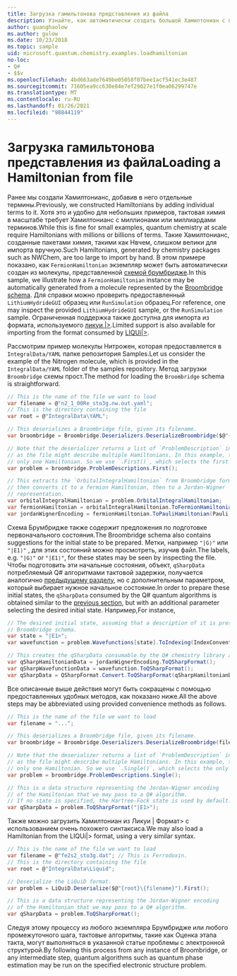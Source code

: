 ```yaml
---
title: Загрузка гамильтонова представления из файла
description: Узнайте, как автоматически создать большой Хамилтониан с помощью схемы Брумбридже.
author: guanghaolow
ms.author: gulow
ms.date: 10/23/2018
ms.topic: sample
uid: microsoft.quantum.chemistry.examples.loadhamiltonian
no-loc:
- Q#
- $$v
ms.openlocfilehash: 4bd663ade7649be05058f07bee1acf541ec3e487
ms.sourcegitcommit: 71605ea9cc630e84e7ef29027e1f0ea06299747e
ms.translationtype: MT
ms.contentlocale: ru-RU
ms.lasthandoff: 01/26/2021
ms.locfileid: "98844119"
---
```

# <a name="loading-a-hamiltonian-from-file"></a><span data-ttu-id="9bf56-103">Загрузка гамильтонова представления из файла</span><span class="sxs-lookup"><span data-stu-id="9bf56-103">Loading a Hamiltonian from file</span></span>
<span data-ttu-id="9bf56-104">Ранее мы создали Хамилтонианс, добавив в него отдельные термины.</span><span class="sxs-lookup"><span data-stu-id="9bf56-104">Previously, we constructed Hamiltonians by adding individual terms to it.</span></span> <span data-ttu-id="9bf56-105">Хотя это и удобно для небольших примеров, тактовая химия в масштабе требует Хамилтонианс с миллионами или миллиардами терминов.</span><span class="sxs-lookup"><span data-stu-id="9bf56-105">While this is fine for small examples, quantum chemistry at scale require Hamiltonians with millions or billions of terms.</span></span> <span data-ttu-id="9bf56-106">Такие Хамилтонианс, созданные пакетами химия, такими как Нвчем, слишком велики для импорта вручную.</span><span class="sxs-lookup"><span data-stu-id="9bf56-106">Such Hamiltonians, generated by chemistry packages such as NWChem, are too large to import by hand.</span></span> <span data-ttu-id="9bf56-107">В этом примере показано, как `FermionHamiltonian` экземпляр может быть автоматически создан из молекулы, представленной [схемой брумбридже](xref:microsoft.quantum.libraries.chemistry.schema.broombridge).</span><span class="sxs-lookup"><span data-stu-id="9bf56-107">In this sample, we illustrate how a `FermionHamiltonian` instance may be automatically generated from a molecule represented by the [Broombridge schema](xref:microsoft.quantum.libraries.chemistry.schema.broombridge).</span></span> <span data-ttu-id="9bf56-108">Для справки можно проверить предоставленный `LithiumHydrideGUI` образец или `RunSimulation` образец.</span><span class="sxs-lookup"><span data-stu-id="9bf56-108">For reference, one may inspect the provided `LithiumHydrideGUI` sample, or the `RunSimulation` sample.</span></span> <span data-ttu-id="9bf56-109">Ограниченная поддержка также доступна для импорта из формата, используемого [ликуи |>](https://www.microsoft.com/en-us/research/project/language-integrated-quantum-operations-liqui/).</span><span class="sxs-lookup"><span data-stu-id="9bf56-109">Limited support is also available for importing from the format consumed by [LIQUi|>](https://www.microsoft.com/en-us/research/project/language-integrated-quantum-operations-liqui/).</span></span>

<span data-ttu-id="9bf56-110">Рассмотрим пример молекулы Нитрожен, которая предоставляется в `IntegralData/YAML` папке репозитория Samples.</span><span class="sxs-lookup"><span data-stu-id="9bf56-110">Let us consider the example of the Nitrogen molecule, which is provided in the `IntegralData/YAML` folder of the samples repository.</span></span> <span data-ttu-id="9bf56-111">Метод загрузки `Broombridge` схемы прост.</span><span class="sxs-lookup"><span data-stu-id="9bf56-111">The method for loading the `Broombridge` schema is straightforward.</span></span>

```csharp
// This is the name of the file we want to load
var filename = @"n2_1_00Re_sto3g.nw.out.yaml";
// This is the directory containing the file
var root = @"IntegralData\YAML";

// This deserializes a Broombridge file, given its filename.
var broombridge = Broombridge.Deserializers.DeserializeBroombridge($@"{root}\{filename}");

// Note that the deserializer returns a list of `ProblemDescription` instances 
// as the file might describe multiple Hamiltonians. In this example, there is 
// only one Hamiltonian. So we use `.First()`, which selects the first element of the list.
var problem = broombridge.ProblemDescriptions.First();

// This extracts the `OrbitalIntegralHamiltonian` from Broombridge format,
// then converts it to a fermion Hamiltonian, then to a Jordan-Wigner
// representation.
var orbitalIntegralHamiltonian = problem.OrbitalIntegralHamiltonian;
var fermionHamiltonian = orbitalIntegralHamiltonian.ToFermionHamiltonian(IndexConvention.UpDown);
var jordanWignerEncoding = fermionHamiltonian.ToPauliHamiltonian(Pauli.QubitEncoding.JordanWigner);
```

<span data-ttu-id="9bf56-112">Схема Брумбридже также содержит предложения по подготовке первоначального состояния.</span><span class="sxs-lookup"><span data-stu-id="9bf56-112">The Broombridge schema also contains suggestions for the initial state to be prepared.</span></span> <span data-ttu-id="9bf56-113">Метки, например `"|G⟩"` или `"|E1⟩"` , для этих состояний можно просмотреть, изучив файл.</span><span class="sxs-lookup"><span data-stu-id="9bf56-113">The labels, e.g. `"|G⟩"` or `"|E1⟩"`, for these states may be seen by inspecting the file.</span></span> <span data-ttu-id="9bf56-114">Чтобы подготовить эти начальные состояния, объект, `qSharpData` потребляемый Q# алгоритмами тактовой задержки, получается аналогично [предыдущему разделу](xref:microsoft.quantum.chemistry.examples.energyestimate), но с дополнительным параметром, который выбирает нужное начальное состояние.</span><span class="sxs-lookup"><span data-stu-id="9bf56-114">In order to prepare these initial states, the `qSharpData` consumed by the Q# quantum algorithms is obtained similar to the [previous section](xref:microsoft.quantum.chemistry.examples.energyestimate), but with an additional parameter selecting the desired initial state.</span></span> <span data-ttu-id="9bf56-115">Например,</span><span class="sxs-lookup"><span data-stu-id="9bf56-115">For instance,</span></span>
```csharp
// The desired initial state, assuming that a description of it is present in the
// Broombridge schema.
var state = "|E1>";
var wavefunction = problem.Wavefunctions[state].ToIndexing(IndexConvention.UpDown);

// This creates the qSharpData consumable by the Q# chemistry library algorithms.
var qSharpHamiltonianData = jordanWignerEncoding.ToQSharpFormat();
var qSharpWavefunctionData = wavefunction.ToQSharpFormat();
var qSharpData = QSharpFormat.Convert.ToQSharpFormat(qSharpHamiltonianData, qSharpWavefunctionData);
```

<span data-ttu-id="9bf56-116">Все описанные выше действия могут быть сокращены с помощью предоставленных удобных методов, как показано ниже.</span><span class="sxs-lookup"><span data-stu-id="9bf56-116">All the above steps may be abbreviated using provided convenience methods as follows.</span></span>
```csharp
// This is the name of the file we want to load
var filename = "...";

// This deserializes a Broombridge file, given its filename.
var broombridge = Broombridge.Deserializers.DeserializeBroombridge(filename);

// Note that the deserializer returns a list of `ProblemDescription` instances 
// as the file might describe multiple Hamiltonians. In this example, there is 
// only one Hamiltonian. So we use `.Single()`, which selects the only element of the list.
var problem = broombridge.ProblemDescriptions.Single();

// This is a data structure representing the Jordan-Wigner encoding 
// of the Hamiltonian that we may pass to a Q# algorithm.
// If no state is specified, the Hartree-Fock state is used by default.
var qSharpData = problem.ToQSharpFormat("|E1>");
```

<span data-ttu-id="9bf56-117">Также можно загрузить Хамилтониан из Ликуи | Формат> с использованием очень похожего синтаксиса.</span><span class="sxs-lookup"><span data-stu-id="9bf56-117">We may also load a Hamiltonian from the LIQUi|> format, using a very similar syntax.</span></span> 

```csharp
// This is the name of the file we want to load
var filename = @"fe2s2_sto3g.dat"; // This is Ferrodoxin.
// This is the directory containing the file
var root = @"IntegralData\Liquid";

// Deserialize the LiQuiD format.
var problem = LiQuiD.Deserialize($@"{root}\{filename}").First();

// This is a data structure representing the Jordan-Wigner encoding 
// of the Hamiltonian that we may pass to a Q# algorithm.
var qSharpData = problem.ToQSharpFormat();
```

<span data-ttu-id="9bf56-118">Следуя этому процессу из любого экземпляра Брумбридже или любого промежуточного шага, тактовые алгоритмы, такие как Оценка этапа такта, могут выполняться в указанной статье проблемы с электронной структурой.</span><span class="sxs-lookup"><span data-stu-id="9bf56-118">By following this process from any instance of Broombridge, or any intermediate step, quantum algorithms such as quantum phase estimation may be run on the specified electronic structure problem.</span></span>
